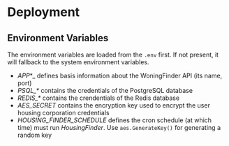 # Deployment

## Environment Variables

The environment variables are loaded from the `.env` first. If not present, it will fallback to the system environment variables.

- _APP_\*\_ defines basis information about the WoningFinder API (its name, port)
- _PSQL\_\*_ contains the credentials of the PostgreSQL database
- _REDIS\_\*_ contains the crendentials of the Redis database
- _AES_SECRET_ contains the encryption key used to encrypt the user housing corporation credentials
- _HOUSING_FINDER_SCHEDULE_ defines the cron schedule (at which time) must run _HousingFinder_. Use `aes.GenerateKey()` for generating a random key
